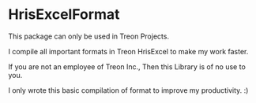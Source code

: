 # HrisExcelFormat

This package can only be used in Treon Projects.<br>

I compile all important formats in Treon HrisExcel to make my work faster.<br>

If you are not an employee of Treon Inc., Then this Library is of no use to you.<br>

I only wrote this basic compilation of format to improve my productivity. :)
